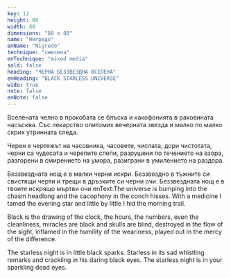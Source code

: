 ```yaml
---
key: 12
height: 80
width: 80
dimensions: "80 x 80"
name: "Нигредо"
enName: "Nigredo"
technique: "смесена"
enTechnique: "mixed media"
sold: false
heading: "ЧЕРНА БЕЗЗВЕЗДНА ВСЕЛЕНА"
enHeading: "BLACK STARLESS UNIVERSE"
wide: true
note: false
enNote: false
---
```

Вселената челно в прокобата се блъска и какофонията в раковината насъсква. Със лекарство опитомих вечерната звезда и малко по малко скрих утринната следа. 

Черен е чертежът на часовника, часовете, числата, дори чистотата, черни са чудесата и черепите слепи, разрушени по течението на взора, разгорени в смирението на умора, разиграни в умилението на раздора. 

Беззвездната нощ е в малки черни искри. Беззвездно в тъжните си свистящи черти и трещи в дръзките си черни очи. Беззвездната нощ е в твоите искрящо мъртви очи.enText:The universe is bumping into the chasm headlong and the cacophony in the conch hisses. With a medicine I tamed the evening star and little by little I hid the morning trail.

Black is the drawing of the clock, the hours, the numbers, even the cleanliness, miracles are black and skulls are blind, destroyed in the flow of the sight, inflamed in the humility of the weariness, played out in the mercy of the difference.

The starless night is in little black sparks. Starless in its sad whistling remarks and crackling in his daring black eyes. The starless night is in your sparkling dead eyes.